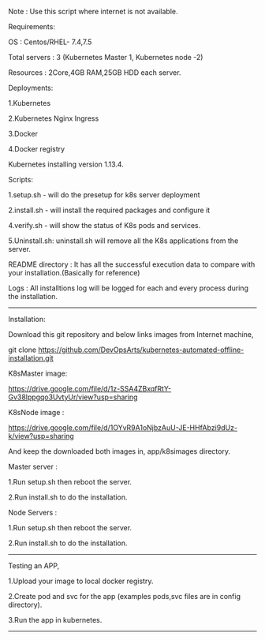 Note : Use this script where internet is not available.

Requirements:

OS : Centos/RHEL- 7.4,7.5

Total servers : 3 (Kubernetes Master 1, Kubernetes node -2)

Resources : 2Core,4GB RAM,25GB HDD each server.



Deployments:

1.Kubernetes

2.Kubernetes Nginx Ingress

3.Docker

4.Docker registry

Kubernetes installing version 1.13.4.

Scripts:

1.setup.sh - will do the presetup for k8s server deployment

2.install.sh - will install the required packages and configure it

4.verify.sh - will show the status of K8s pods and services.

5.Uninstall.sh:  uninstall.sh will remove all the K8s applications from the server.

README directory : It has all the successful execution data to compare with your installation.(Basically for reference)

Logs :  All installtions log will be logged for each and every process during the installation.

------------------------------------------------------------------------------------------------
Installation:

Download this git repository and below links images from Internet machine,

git clone https://github.com/DevOpsArts/kubernetes-automated-offline-installation.git

K8sMaster image:

https://drive.google.com/file/d/1z-SSA4ZBxqfRtY-Gv38lppgqo3UvtyUr/view?usp=sharing

K8sNode image :

https://drive.google.com/file/d/1OYvR9A1oNjbzAuU-JE-HHfAbzi9dUz-k/view?usp=sharing

And keep the downloaded both images in, app/k8simages directory.

Master server :

1.Run setup.sh then reboot the server.

2.Run install.sh to do the installation.

Node Servers :

1.Run setup.sh then reboot the server.

2.Run install.sh to do the installation.

--------------------------------------------------------------------------------------------------
Testing an APP,

1.Upload your image to local docker registry.

2.Create pod and svc for the app (examples pods,svc files are in config directory).

3.Run the app in kubernetes.

----------------------------------------------------------------------------------------------------
